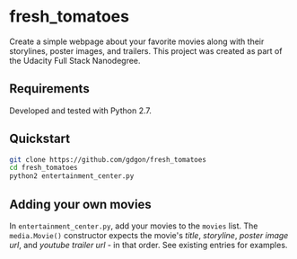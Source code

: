 # fresh_tomatoes
Create a simple webpage about your favorite movies along with their storylines, poster images, and trailers. This project was created as part of the Udacity Full Stack Nanodegree.

## Requirements
Developed and tested with Python 2.7.

## Quickstart
```bash
git clone https://github.com/gdgon/fresh_tomatoes
cd fresh_tomatoes
python2 entertainment_center.py
```

## Adding your own movies
In `entertainment_center.py`, add your movies to the `movies` list. The `media.Movie()` constructor expects the movie's _title_, _storyline_, _poster_ _image_ _url_, and _youtube_ _trailer_ _url_ - in that order. See existing entries for examples.
